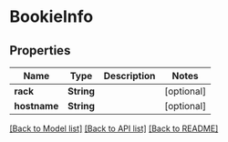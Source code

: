 # BookieInfo

## Properties

Name | Type | Description | Notes
------------ | ------------- | ------------- | -------------
**rack** | **String** |  | [optional] 
**hostname** | **String** |  | [optional] 

[[Back to Model list]](../README.md#documentation-for-models) [[Back to API list]](../README.md#documentation-for-api-endpoints) [[Back to README]](../README.md)


